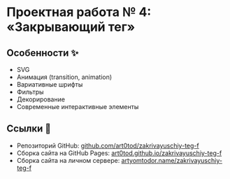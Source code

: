 # Проектная работа № 4: «Закрывающий тег»
## Особенности ✨
- SVG
- Анимация (transition, animation)
- Вариативные шрифты
- Фильтры
- Декорирование
- Современные интерактивные элементы
## Ссылки 🔗
- Репозиторий GitHub: [github.com/art0tod/zakrivayuschiy-teg-f](https://github.com/art0tod/zakrivayuschiy-teg-f/)
- Сборка сайта на GitHub Pages: [art0tod.github.io/zakrivayuschiy-teg-f](https://art0tod.github.io/zakrivayuschiy-teg-f/)
- Сборка сайта на личном сервере: [artyomtodor.name/zakrivayuschiy-teg-f](https://artyomtodor.name/zakrivayuschiy-teg-f/)
